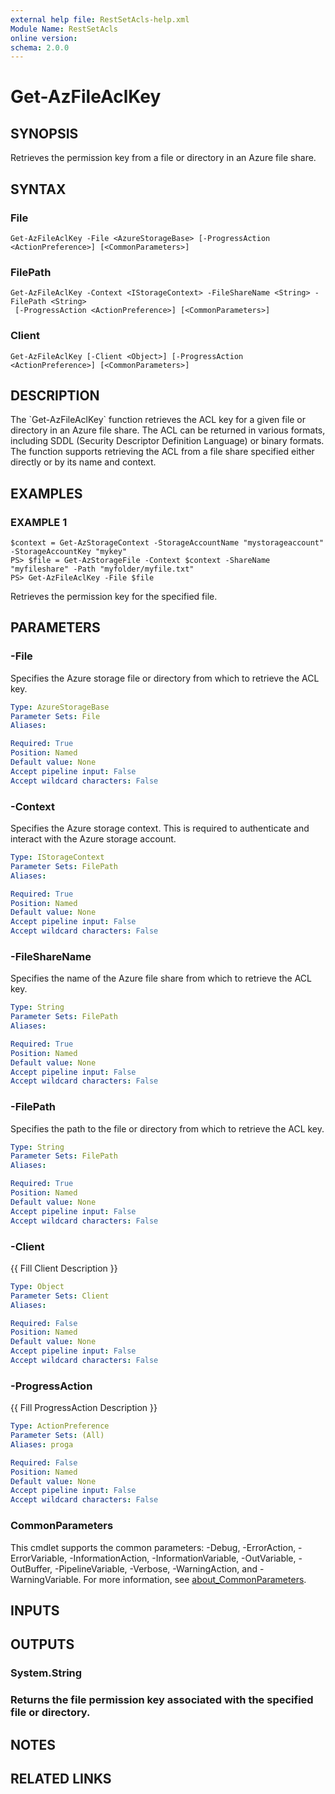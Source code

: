 ```yaml
---
external help file: RestSetAcls-help.xml
Module Name: RestSetAcls
online version:
schema: 2.0.0
---
```


# Get-AzFileAclKey

## SYNOPSIS
Retrieves the permission key from a file or directory in an Azure file share.

## SYNTAX

### File
```
Get-AzFileAclKey -File <AzureStorageBase> [-ProgressAction <ActionPreference>] [<CommonParameters>]
```

### FilePath
```
Get-AzFileAclKey -Context <IStorageContext> -FileShareName <String> -FilePath <String>
 [-ProgressAction <ActionPreference>] [<CommonParameters>]
```

### Client
```
Get-AzFileAclKey [-Client <Object>] [-ProgressAction <ActionPreference>] [<CommonParameters>]
```

## DESCRIPTION
The \`Get-AzFileAclKey\` function retrieves the ACL key for a given file or directory in an Azure file share. 
The ACL can be returned in various formats, including SDDL (Security Descriptor Definition Language) 
or binary formats.
The function supports retrieving the ACL from a file share specified either 
directly or by its name and context.

## EXAMPLES

### EXAMPLE 1
```
$context = Get-AzStorageContext -StorageAccountName "mystorageaccount" -StorageAccountKey "mykey"
PS> $file = Get-AzStorageFile -Context $context -ShareName "myfileshare" -Path "myfolder/myfile.txt"
PS> Get-AzFileAclKey -File $file
```

Retrieves the permission key for the specified file.

## PARAMETERS

### -File
Specifies the Azure storage file or directory from which to retrieve the ACL key.

```yaml
Type: AzureStorageBase
Parameter Sets: File
Aliases:

Required: True
Position: Named
Default value: None
Accept pipeline input: False
Accept wildcard characters: False
```

### -Context
Specifies the Azure storage context.
This is required to authenticate and interact with the Azure storage account.

```yaml
Type: IStorageContext
Parameter Sets: FilePath
Aliases:

Required: True
Position: Named
Default value: None
Accept pipeline input: False
Accept wildcard characters: False
```

### -FileShareName
Specifies the name of the Azure file share from which to retrieve the ACL key.

```yaml
Type: String
Parameter Sets: FilePath
Aliases:

Required: True
Position: Named
Default value: None
Accept pipeline input: False
Accept wildcard characters: False
```

### -FilePath
Specifies the path to the file or directory from which to retrieve the ACL key.

```yaml
Type: String
Parameter Sets: FilePath
Aliases:

Required: True
Position: Named
Default value: None
Accept pipeline input: False
Accept wildcard characters: False
```

### -Client
{{ Fill Client Description }}

```yaml
Type: Object
Parameter Sets: Client
Aliases:

Required: False
Position: Named
Default value: None
Accept pipeline input: False
Accept wildcard characters: False
```

### -ProgressAction
{{ Fill ProgressAction Description }}

```yaml
Type: ActionPreference
Parameter Sets: (All)
Aliases: proga

Required: False
Position: Named
Default value: None
Accept pipeline input: False
Accept wildcard characters: False
```

### CommonParameters
This cmdlet supports the common parameters: -Debug, -ErrorAction, -ErrorVariable, -InformationAction, -InformationVariable, -OutVariable, -OutBuffer, -PipelineVariable, -Verbose, -WarningAction, and -WarningVariable. For more information, see [about_CommonParameters](http://go.microsoft.com/fwlink/?LinkID=113216).

## INPUTS

## OUTPUTS

### System.String
### Returns the file permission key associated with the specified file or directory.
## NOTES

## RELATED LINKS
